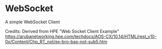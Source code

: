 # WebSocket
A simple WebSocket Client

Credits: Derived from HPE "Web Socket Client Example" https://arubanetworking.hpe.com/techdocs/AOS-CX/10.14/HTML/rest_v10-0x/Content/Chp_RT_not/ex-bro-bas-not-sub5.htm
